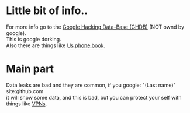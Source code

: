 # Little bit of info..
For more info go to the [Google Hacking Data-Base (GHDB)](https://www.exploit-db.com/google-hacking-database) (NOT ownd by google). <br />
This is google dorking. <br />
Also there are things like [Us phone book](https://usphonebook.com). <br />
# Main part
Data leaks are bad and they are common, if you google: "(Last name)" site:github.com <br />
it will show some data, and this is bad, but you can protect your self with <br />
things like [VPNs](https://www.google.com/search?client=firefox-b-1-d&q=VPNs).
